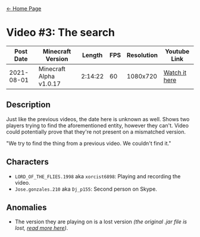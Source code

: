 [← Home Page](../README.md#2-videos)

# Video #3: The search
| Post Date  | Minecraft Version             | Length  | FPS | Resolution | Youtube Link      |
| ---------  | ----------------------------- | ------- | --- | ---------- | ----------------- |
| 2021-08-01 | Minecraft Alpha v1.0.17       | 2:14:22 | 60  | 1080x720   | [Watch it here](https://www.youtube.com/watch?v=dTY0dw9rVOc) |

## Description
Just like the previous videos, the date here is unknown as well.
Shows two players trying to find the aforementioned entity, however they can't.
Video could potentially prove that they're not present on a mismatched version.

"We try to find the thing from a previous video. We couldn't find it."

## Characters
* `LORD_OF_THE_FLIES.1998` aka `xorcist6898`:
  Playing and recording the video.
* `Jose.gonzales.210` aka `Dj_p155`:
  Second person on Skype.

## Anomalies
* The version they are playing on is a lost version *(the original .jar file is lost, [read more here](https://minecraft.wiki/w/Java_Edition_Alpha_v1.0.17))*.
